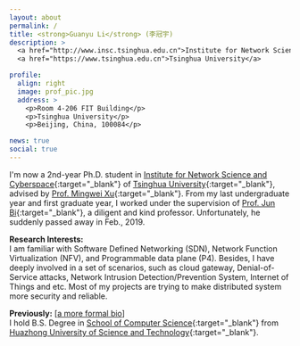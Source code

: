 ```yaml
---
layout: about
permalink: /
title: <strong>Guanyu Li</strong> (李冠宇)
description: >
  <a href="http://www.insc.tsinghua.edu.cn">Institute for Network Science and Cyberspace</a> •
  <a href="https://www.tsinghua.edu.cn">Tsinghua University</a>

profile:
  align: right
  image: prof_pic.jpg
  address: >
    <p>Room 4-206 FIT Building</p>
    <p>Tsinghua University</p>
    <p>Beijing, China, 100084</p>

news: true
social: true
---
```


I'm now a 2nd-year Ph.D. student in [Institute for Network Science and Cyberspace](http://www.insc.tsinghua.edu.cn){:target="\_blank"} of [Tsinghua University](https://www.tsinghua.edu.cn){:target="\_blank"}, advised by [Prof. Mingwei Xu](http://routing.netlab.edu.cn/tiki-index.php?page=Mingwei+Xu){:target="\_blank"}. From my last undergraduate year and first graduate year, I worked under the supervision of [Prof. Jun Bi](http://netarchlab.tsinghua.edu.cn/~junbi/){:target="\_blank"}, a diligent and kind professor. Unfortunately, he suddenly passed away in Feb., 2019.

**Research Interests:**  
I am familiar with Software Defined Networking (SDN), Network Function Virtualization (NFV), and Programmable data plane (P4). Besides, I have deeply involved in a set of scenarios, such as cloud gateway, Denial-of-Service attacks, Network Intrusion Detection/Prevention System, Internet of Things and etc. Most of my projects are trying to make distributed system more security and reliable.

**Previously:** [[a more formal bio](/bio)]  
I hold B.S. Degree in [School of Computer Science](http://www.insc.tsinghua.edu.cn){:target="\_blank"} from [Huazhong University of Science and Technology](http://www.insc.tsinghua.edu.cn){:target="\_blank"}. 
